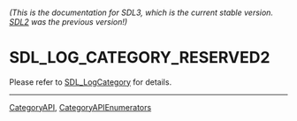 ###### (This is the documentation for SDL3, which is the current stable version. [SDL2](https://wiki.libsdl.org/SDL2/) was the previous version!)
# SDL_LOG_CATEGORY_RESERVED2

Please refer to [SDL_LogCategory](SDL_LogCategory) for details.

----
[CategoryAPI](CategoryAPI), [CategoryAPIEnumerators](CategoryAPIEnumerators)

